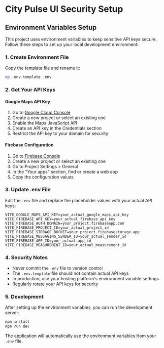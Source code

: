 # City Pulse UI Security Setup

## Environment Variables Setup

This project uses environment variables to keep sensitive API keys secure. Follow these steps to set up your local development environment:

### 1. Create Environment File

Copy the template file and rename it:
```bash
cp .env.template .env
```

### 2. Get Your API Keys

#### Google Maps API Key
1. Go to [Google Cloud Console](https://console.cloud.google.com/)
2. Create a new project or select an existing one
3. Enable the Maps JavaScript API
4. Create an API key in the Credentials section
5. Restrict the API key to your domain for security

#### Firebase Configuration
1. Go to [Firebase Console](https://console.firebase.google.com/)
2. Create a new project or select an existing one
3. Go to Project Settings > General
4. In the "Your apps" section, find or create a web app
5. Copy the configuration values

### 3. Update .env File

Edit the `.env` file and replace the placeholder values with your actual API keys:

```env
VITE_GOOGLE_MAPS_API_KEY=your_actual_google_maps_api_key
VITE_FIREBASE_API_KEY=your_actual_firebase_api_key
VITE_FIREBASE_AUTH_DOMAIN=your_project.firebaseapp.com
VITE_FIREBASE_PROJECT_ID=your_actual_project_id
VITE_FIREBASE_STORAGE_BUCKET=your_project.firebasestorage.app
VITE_FIREBASE_MESSAGING_SENDER_ID=your_actual_sender_id
VITE_FIREBASE_APP_ID=your_actual_app_id
VITE_FIREBASE_MEASUREMENT_ID=your_actual_measurement_id
```

### 4. Security Notes

- Never commit the `.env` file to version control
- The `.env.template` file should not contain actual API keys
- In production, use your hosting platform's environment variable settings
- Regularly rotate your API keys for security

### 5. Development

After setting up the environment variables, you can run the development server:

```bash
npm install
npm run dev
```

The application will automatically use the environment variables from your `.env` file.
